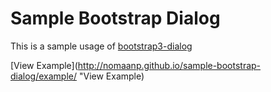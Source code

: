 # Sample Bootstrap Dialog

This is a sample usage of [bootstrap3-dialog](https://github.com/nakupanda/bootstrap3-dialog "bootstrap3-dialog")

[View Example](http://nomaanp.github.io/sample-bootstrap-dialog/example/ "View Example)
